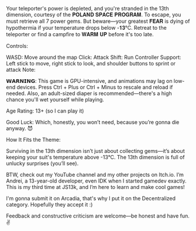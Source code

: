 Your teleporter's power is depleted, and you're stranded in the 13th dimension, courtesy of the 𝐏𝐎𝐋𝐀𝐍𝐃 𝐒𝐏𝐀𝐂𝐄 𝐏𝐑𝐎𝐆𝐑𝐀𝐌. To escape, you must retrieve all 7 power gems. But beware—your greatest 𝐅𝐄𝐀𝐑 is dying of hypothermia if your temperature drops below -𝟏𝟑°C. Retreat to the teleporter or find a campfire to 𝐖𝐀𝐑𝐌 𝐔𝐏 before it's too late.

Controls:

WASD: Move around the map
Click: Attack
Shift: Run
Controller Support: Left stick to move, right stick to look, and shoulder buttons to sprint or attack
Note:

𝗪𝗔𝗥𝗡𝗜𝗡𝗚: This game is GPU-intensive, and animations may lag on low-end devices. Press Ctrl + Plus or Ctrl + Minus to rescale and reload if needed. Also, an adult-sized diaper is recommended—there's a high chance you'll wet yourself while playing.

Age Rating: 13+ (so I can play it)

Good Luck: Which, honestly, you won’t need, because you’re gonna die anyway. 😈

How It Fits the Theme:

Surviving in the 13th dimension isn’t just about collecting gems—it’s about keeping your suit's temperature above -13°C. The 13th dimension is full of unlucky surprises (you’ll see).

BTW, check out my YouTube channel and my other projects on Itch.io. I’m Andrei, a 13-year-old developer, even IDK when I started gamedev exactly. This is my third time at JS13k, and I’m here to learn and make cool games!

I'm gonna submit it on Arcadia, that's why I put it on the Decentralized category. Hopefully they accept it :)

Feedback and constructive criticism are welcome—be honest and have fun. ✌️